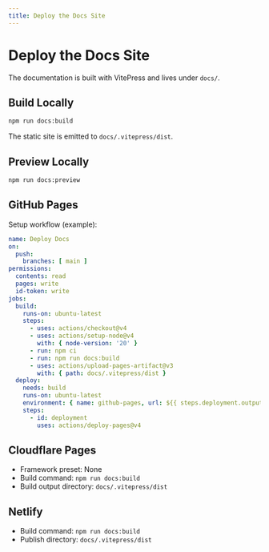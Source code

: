 ```yaml
---
title: Deploy the Docs Site
---
```


# Deploy the Docs Site

The documentation is built with VitePress and lives under `docs/`.

## Build Locally

```bash
npm run docs:build
```

The static site is emitted to `docs/.vitepress/dist`.

## Preview Locally

```bash
npm run docs:preview
```

## GitHub Pages

Setup workflow (example):

```yaml
name: Deploy Docs
on:
  push:
    branches: [ main ]
permissions:
  contents: read
  pages: write
  id-token: write
jobs:
  build:
    runs-on: ubuntu-latest
    steps:
      - uses: actions/checkout@v4
      - uses: actions/setup-node@v4
        with: { node-version: '20' }
      - run: npm ci
      - run: npm run docs:build
      - uses: actions/upload-pages-artifact@v3
        with: { path: docs/.vitepress/dist }
  deploy:
    needs: build
    runs-on: ubuntu-latest
    environment: { name: github-pages, url: ${{ steps.deployment.outputs.page_url }} }
    steps:
      - id: deployment
        uses: actions/deploy-pages@v4
```

## Cloudflare Pages

- Framework preset: None
- Build command: `npm run docs:build`
- Build output directory: `docs/.vitepress/dist`

## Netlify

- Build command: `npm run docs:build`
- Publish directory: `docs/.vitepress/dist`

